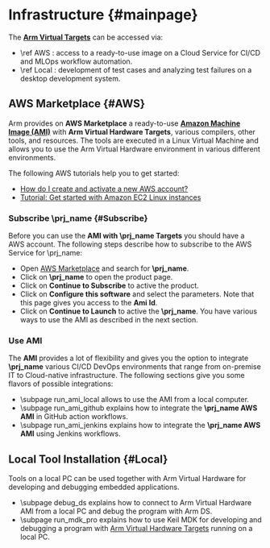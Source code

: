 # Infrastructure {#mainpage}

The [**Arm Virtual Targets**](../../simulation/html/index.html) can be accessed via:

  - \ref AWS : access to a ready-to-use image on a Cloud Service for CI/CD and MLOps workflow automation.
  - \ref Local : development of test cases and analyzing test failures on a desktop development system.

## AWS Marketplace {#AWS}

Arm provides on **AWS Marketplace** a ready-to-use [**Amazon Machine Image (AMI)**](https://docs.aws.amazon.com/AWSEC2/latest/UserGuide/AMIs.html) with **Arm Virtual Hardware Targets**, various compilers, other tools, and resources. The tools are executed in a Linux Virtual Machine and allows you to use the Arm Virtual Hardware environment in various different environments.

The following AWS tutorials help you to get started:

  - [How do I create and activate a new AWS account?](https://aws.amazon.com/premiumsupport/knowledge-center/create-and-activate-aws-account/)
  - [Tutorial: Get started with Amazon EC2 Linux instances](https://docs.aws.amazon.com/AWSEC2/latest/UserGuide/EC2_GetStarted.html)

### Subscribe \prj_name {#Subscribe}

Before you can use the **AMI with \prj_name Targets** you should have a AWS account.  The following steps describe how to subscribe to the AWS Service for \prj_name:
  - Open [AWS Marketplace](https://aws.amazon.com/marketplace/search/results?x=24&y=20&searchTerms=Arm+Virtual+Hardware) and search for **\prj_name**. 
  - Click on **\prj_name** to open the product page.
  - Click on **Continue to Subscribe** to active the product.
  - Click on **Configure this software** and select the parameters. Note that this page gives you access to the **Ami Id**.
  - Click on **Continue to Launch** to active the **\prj_name**.  You have various ways to use the AMI as described in the next section.  


### Use AMI 

The **AMI** provides a lot of flexibility and gives you the option to integrate **\prj_name** various CI/CD DevOps environments that range from on-premise IT to Cloud-native infrastructure. The following sections give you some flavors of possible integrations:

  - \subpage run_ami_local allows to use the AMI from a local computer.
  - \subpage run_ami_github explains how to integrate the **\prj_name AWS AMI** in GitHub action workflows.
  - \subpage run_ami_jenkins explains how to integrate the **\prj_name AWS AMI** using Jenkins workflows.

## Local Tool Installation {#Local}

Tools on a local PC can be used together with Arm Virtual Hardware for developing and debugging embedded applications.

  - \subpage debug_ds explains how to connect to Arm Virtual Hardware AMI from a local PC and debug the program with Arm DS.
  - \subpage run_mdk_pro explains how to use Keil MDK for developing and debugging a program  with [Arm Virtual Hardware Targets](../../simulation/html/index.html) running on a local PC.
